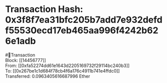 
Transaction Hash: 0x3f8f7ea31bfc205b7add7e932defdf55530ecd17eb465aa996f4242b626e1adb
====================================================================================
  
#💸Transaction  
Block: [[14456777]]  
From: [[0xfa52274dd61e1643d2205169732f29114bc240b3]]  
To: [[0x267be1c1d684f78cb4f6a176c4911b741e4ffdc0]]  
Transferred: 0.0963405616687996 Ether